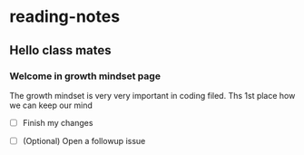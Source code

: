 # reading-notes
## Hello class mates 
### Welcome in growth mindset page 

The growth mindset is very very important in coding filed.
Ths 1st place how we can keep our mind 

- [ ] Finish my changes

- [ ] \(Optional) Open a followup issue
